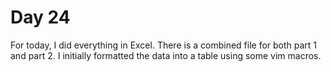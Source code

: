 # Day 24

For today, I did everything in Excel. There is a combined file for both part 1
and part 2. I initially formatted the data into a table using some vim macros.
